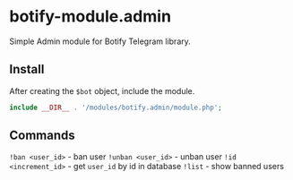 # botify-module.admin
Simple Admin module for Botify Telegram library.

## Install
After creating the `$bot` object, include the module.
```php
include __DIR__ . '/modules/botify.admin/module.php';
```

## Commands
`!ban <user_id>` - ban user
`!unban <user_id>` - unban user
`!id <increment_id>` - get `user_id` by id in database
`!list` - show banned users
